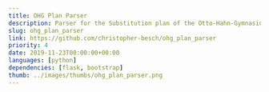 ```yaml
---
title: OHG Plan Parser
description: Parser for the Substitution plan of the Otto-Hahn-Gymnasium Gifhorn.
slug: ohg_plan_parser
link: https://github.com/christopher-besch/ohg_plan_parser
priority: 4
date: 2019-11-23T00:00:00+00:00
languages: [python]
dependencies: [flask, bootstrap]
thumb: ../images/thumbs/ohg_plan_parser.png
---
```


